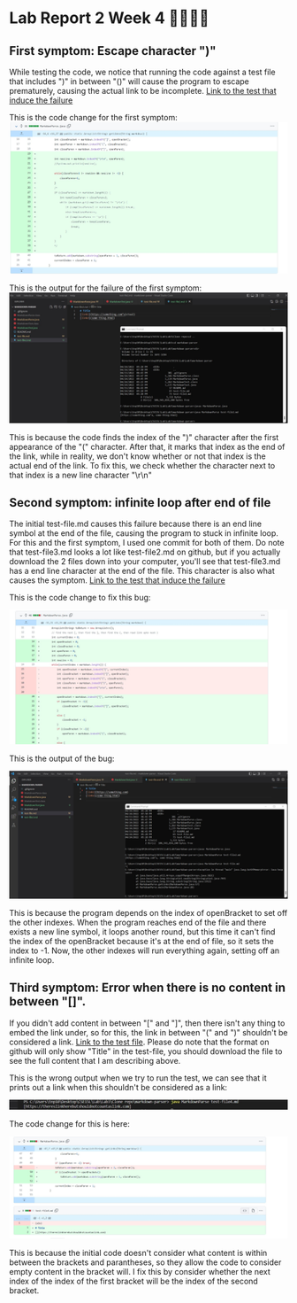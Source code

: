 # Lab Report 2 Week 4 🚨🚨🚨🚨

## First symptom: Escape character ")"

While testing the code, we notice that running the code against a test file that includes ")" in between "()" will cause the program to escape prematurely, causing the actual link to be incomplete. [Link to the test that induce the failure](https://github.com/PnTsoi/markdown-parser/blob/main/test-file2.md)

This is the code change for the first symptom:
![firstsymptom](../Pictures/final_first_symptom_code_change.jpg/)


This is the output for the failure of the first symptom:
![output of the failure](../Pictures/first_symptom_output.jpg)

This is because the code finds the index of the ")" character after the first appearance of the "(" character. After that, it marks that index as the end of the link, while in reality, we don't know whether or not that index is the actual end of the link. To fix this, we check whether the character next to that index is a new line character "\r\n"

## Second symptom: infinite loop after end of file

The initial test-file.md causes this failure because there is an end line symbol at the end of the file, causing the program to stuck in infinite loop. For this and the first symptom, I used one commit for both of them. Do note that test-file3.md looks a lot like test-file2.md on github, but if you actually download the 2 files down into your computer, you'll see that test-file3.md has a end line character at the end of the file. This character is also what causes the symptom.
[Link to the test that induce the failure](https://github.com/PnTsoi/markdown-parser/blob/main/test-file3.md)

This is the code change to fix this bug:

![second symptom code change](../Pictures/second_symptom_code.jpg)

This is the output of the bug:

![output of the failure](../Pictures/second_symptom_output.jpg)

This is because the program depends on the index of openBracket to set off the other indexes. When the program reaches end of the file and there exists a new line symbol, it loops another round, but this time it can't find the index of the openBracket because it's at the end of file, so it sets the index to -1. Now, the other indexes will run everything again, setting off an infinite loop. 

## Third symptom: Error when there is no content in between "[]".

If you didn't add content in between "[" and "]", then there isn't any thing to embed the link under, so for this, the link in between "(" and ")" shouldn't be considered a link. [Link to the test file](https://github.com/PnTsoi/markdown-parser/blob/main/test-file4.md). Please do note that the format on github will only show "Title" in the test-file, you should download the file to see the full content that I am describing above.


This is the wrong output when we try to run the test, we can see that it prints out a link when this shouldn't be considered as a link:

![output of the failure](../Pictures/third_symptom_output.jpg)

The code change for this is here:

![code change for third symptom](../Pictures/code_diff_third_symptom.jpg)

This is because the initial code doesn't consider what content is within between the brackets and parantheses, so they allow the code to consider empty content in the bracket will. I fix this by consider whether the next index of the index of the first bracket will be the index of the second bracket. 
